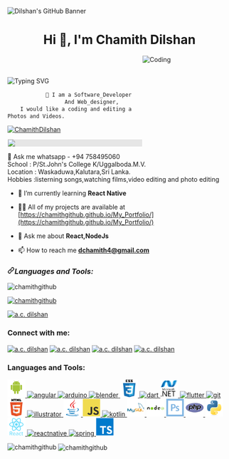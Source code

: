 ![Dilshan's GitHub Banner](./assets/back.jpg)

<h1 align="center">Hi 👋, I'm Chamith Dilshan</h1>
<img align="right" alt="Coding" width="200" height="200" src="https://media.giphy.com/media/anywqD5u93KuCtpPfH/giphy.gif">
<br>
<br>

![Typing SVG](https://readme-typing-svg.herokuapp.com?font=poppins&size=25&duration=4000&color=ebbd34&background=EB00FF00&center=true&vCenter=true&width=600&lines=Hi+There+I'm+Chamith+Dilshan+From+Sri+Lanka;Full++Stack++Developer...;Graphic+Designer...;)

                🏹 I am a Software_Developer
                      And Web_designer,
        I would like a coding and editing a Photos and Videos.
 <p align="left" dir="auto"> <a target="_blank" rel="noopener noreferrer" href="https://camo.githubusercontent.com/2b8668022e0380399a5c73e8710bb466a3d3815a31edcb575c07a01cc855c7ef/68747470733a2f2f6b6f6d617265762e636f6d2f67687076632f3f757365726e616d653d4b6176656573686153616e64756e69266c6162656c3d50726f66696c65253230766965777326636f6c6f723d306537356236267374796c653d666c6174"><img src="https://camo.githubusercontent.com/2b8668022e0380399a5c73e8710bb466a3d3815a31edcb575c07a01cc855c7ef/68747470733a2f2f6b6f6d617265762e636f6d2f67687076632f3f757365726e616d653d4b6176656573686153616e64756e69266c6162656c3d50726f66696c65253230766965777326636f6c6f723d306537356236267374796c653d666c6174" alt="ChamithDilshan" data-canonical-src="https://komarev.com/ghpvc/?username=Chamthgithub&amp;label=Profile%20views&amp;color=0e75b6&amp;style=flat" style="max-width: 100%;"></a> </p>
 
<img style="display: block;-webkit-user-select: none;margin: auto;background-color: hsl(0, 0%, 90%);" width="60%" src="https://img.freepik.com/free-vector/male-programmer-working-computer-office-wall-with-hanging-reminder-stickers-developer-creating-new-software-interface-coding-programming-system-administrator-designer-character_575670-1159.jpg?w=740&t=st=1684042284~exp=1684042884~hmac=b57e7b092e1d3cfb8ceabcd66f6cf66b292642fe3ab6f2f8feac18c05c8972cb">

💬 Ask me whatsapp - +94 758495060 <br>
School  : P/St.John's College 
           K/Uggalboda.M.V. <br>
           Location : Waskaduwa,Kalutara,Sri Lanka. <br>
Hobbies  :listerning songs,watching films,video editing and photo editing <br>

- 🌱 I’m currently learning **React Native**

- 👨‍💻 All of my projects are available at [https://chamithgithub.github.io/My_Portfolio/](https://chamithgithub.github.io/My_Portfolio/)

- 💬 Ask me about **React,NodeJs**

- 📫 How to reach me **dchamith4@gmail.com**

<h3 align="left" dir="auto"><a id="user-content-languages-and-tools" class="anchor" aria-hidden="true" href="#languages-and-tools"><svg class="octicon octicon-link" viewBox="0 0 16 16" version="1.1" width="16" height="16" aria-hidden="true"><path fill-rule="evenodd" d="M7.775 3.275a.75.75 0 001.06 1.06l1.25-1.25a2 2 0 112.83 2.83l-2.5 2.5a2 2 0 01-2.83 0 .75.75 0 00-1.06 1.06 3.5 3.5 0 004.95 0l2.5-2.5a3.5 3.5 0 00-4.95-4.95l-1.25 1.25zm-4.69 9.64a2 2 0 010-2.83l2.5-2.5a2 2 0 012.83 0 .75.75 0 001.06-1.06 3.5 3.5 0 00-4.95 0l-2.5 2.5a3.5 3.5 0 004.95 4.95l1.25-1.25a.75.75 0 00-1.06-1.06l-1.25 1.25a2 2 0 01-2.83 0z"></path></svg></a><b><i>Languages and Tools:</i></b></h3>


<p align="left"> <img src="https://komarev.com/ghpvc/?username=chamithgithub&label=Profile%20views&color=0e75b6&style=flat" alt="chamithgithub" /> </p>

<p align="left"> <a href="https://github.com/ryo-ma/github-profile-trophy"><img src="https://github-profile-trophy.vercel.app/?username=chamithgithub" alt="chamithgithub" /></a> </p>

<p align="left"> <a href="https://twitter.com/a.c. dilshan" target="blank"><img src="https://img.shields.io/twitter/follow/a.c. dilshan?logo=twitter&style=for-the-badge" alt="a.c. dilshan" /></a> </p>

<h3 align="left">Connect with me:</h3>
<p align="left">
<a href="https://twitter.com/a.c. dilshan" target="blank"><img align="center" src="https://raw.githubusercontent.com/rahuldkjain/github-profile-readme-generator/master/src/images/icons/Social/twitter.svg" alt="a.c. dilshan" height="30" width="40" /></a>
<a href="https://linkedin.com/in/a.c. dilshan" target="blank"><img align="center" src="https://raw.githubusercontent.com/rahuldkjain/github-profile-readme-generator/master/src/images/icons/Social/linked-in-alt.svg" alt="a.c. dilshan" height="30" width="40" /></a>
<a href="https://fb.com/a.c. dilshan" target="blank"><img align="center" src="https://raw.githubusercontent.com/rahuldkjain/github-profile-readme-generator/master/src/images/icons/Social/facebook.svg" alt="a.c. dilshan" height="30" width="40" /></a>
<a href="https://instagram.com/a.c. dilshan" target="blank"><img align="center" src="https://raw.githubusercontent.com/rahuldkjain/github-profile-readme-generator/master/src/images/icons/Social/instagram.svg" alt="a.c. dilshan" height="30" width="40" /></a>
</p>

<h3 align="left">Languages and Tools:</h3>
<p align="left"> <a href="https://developer.android.com" target="_blank" rel="noreferrer"> <img src="https://raw.githubusercontent.com/devicons/devicon/master/icons/android/android-original-wordmark.svg" alt="android" width="40" height="40"/> </a> <a href="https://angular.io" target="_blank" rel="noreferrer"> <img src="https://angular.io/assets/images/logos/angular/angular.svg" alt="angular" width="40" height="40"/> </a> <a href="https://www.arduino.cc/" target="_blank" rel="noreferrer"> <img src="https://cdn.worldvectorlogo.com/logos/arduino-1.svg" alt="arduino" width="40" height="40"/> </a> <a href="https://www.blender.org/" target="_blank" rel="noreferrer"> <img src="https://download.blender.org/branding/community/blender_community_badge_white.svg" alt="blender" width="40" height="40"/> </a> <a href="https://www.w3schools.com/css/" target="_blank" rel="noreferrer"> <img src="https://raw.githubusercontent.com/devicons/devicon/master/icons/css3/css3-original-wordmark.svg" alt="css3" width="40" height="40"/> </a> <a href="https://dart.dev" target="_blank" rel="noreferrer"> <img src="https://www.vectorlogo.zone/logos/dartlang/dartlang-icon.svg" alt="dart" width="40" height="40"/> </a> <a href="https://dotnet.microsoft.com/" target="_blank" rel="noreferrer"> <img src="https://raw.githubusercontent.com/devicons/devicon/master/icons/dot-net/dot-net-original-wordmark.svg" alt="dotnet" width="40" height="40"/> </a> <a href="https://flutter.dev" target="_blank" rel="noreferrer"> <img src="https://www.vectorlogo.zone/logos/flutterio/flutterio-icon.svg" alt="flutter" width="40" height="40"/> </a> <a href="https://git-scm.com/" target="_blank" rel="noreferrer"> <img src="https://www.vectorlogo.zone/logos/git-scm/git-scm-icon.svg" alt="git" width="40" height="40"/> </a> <a href="https://www.w3.org/html/" target="_blank" rel="noreferrer"> <img src="https://raw.githubusercontent.com/devicons/devicon/master/icons/html5/html5-original-wordmark.svg" alt="html5" width="40" height="40"/> </a> <a href="https://www.adobe.com/in/products/illustrator.html" target="_blank" rel="noreferrer"> <img src="https://www.vectorlogo.zone/logos/adobe_illustrator/adobe_illustrator-icon.svg" alt="illustrator" width="40" height="40"/> </a> <a href="https://www.java.com" target="_blank" rel="noreferrer"> <img src="https://raw.githubusercontent.com/devicons/devicon/master/icons/java/java-original.svg" alt="java" width="40" height="40"/> </a> <a href="https://developer.mozilla.org/en-US/docs/Web/JavaScript" target="_blank" rel="noreferrer"> <img src="https://raw.githubusercontent.com/devicons/devicon/master/icons/javascript/javascript-original.svg" alt="javascript" width="40" height="40"/> </a> <a href="https://kotlinlang.org" target="_blank" rel="noreferrer"> <img src="https://www.vectorlogo.zone/logos/kotlinlang/kotlinlang-icon.svg" alt="kotlin" width="40" height="40"/> </a> <a href="https://www.mysql.com/" target="_blank" rel="noreferrer"> <img src="https://raw.githubusercontent.com/devicons/devicon/master/icons/mysql/mysql-original-wordmark.svg" alt="mysql" width="40" height="40"/> </a> <a href="https://nodejs.org" target="_blank" rel="noreferrer"> <img src="https://raw.githubusercontent.com/devicons/devicon/master/icons/nodejs/nodejs-original-wordmark.svg" alt="nodejs" width="40" height="40"/> </a> <a href="https://www.photoshop.com/en" target="_blank" rel="noreferrer"> <img src="https://raw.githubusercontent.com/devicons/devicon/master/icons/photoshop/photoshop-line.svg" alt="photoshop" width="40" height="40"/> </a> <a href="https://www.php.net" target="_blank" rel="noreferrer"> <img src="https://raw.githubusercontent.com/devicons/devicon/master/icons/php/php-original.svg" alt="php" width="40" height="40"/> </a> <a href="https://www.python.org" target="_blank" rel="noreferrer"> <img src="https://raw.githubusercontent.com/devicons/devicon/master/icons/python/python-original.svg" alt="python" width="40" height="40"/> </a> <a href="https://reactjs.org/" target="_blank" rel="noreferrer"> <img src="https://raw.githubusercontent.com/devicons/devicon/master/icons/react/react-original-wordmark.svg" alt="react" width="40" height="40"/> </a> <a href="https://reactnative.dev/" target="_blank" rel="noreferrer"> <img src="https://reactnative.dev/img/header_logo.svg" alt="reactnative" width="40" height="40"/> </a> <a href="https://spring.io/" target="_blank" rel="noreferrer"> <img src="https://www.vectorlogo.zone/logos/springio/springio-icon.svg" alt="spring" width="40" height="40"/> </a> <a href="https://www.typescriptlang.org/" target="_blank" rel="noreferrer"> <img src="https://raw.githubusercontent.com/devicons/devicon/master/icons/typescript/typescript-original.svg" alt="typescript" width="40" height="40"/> </a> </p>

<p><img align="left" src="https://github-readme-stats.vercel.app/api/top-langs?username=chamithgithub&show_icons=true&locale=en&layout=compact" alt="chamithgithub" /></p>

<p>&nbsp;<img align="center" src="https://github-readme-stats.vercel.app/api?username=chamithgithub&show_icons=true&locale=en" alt="chamithgithub" /></p>
